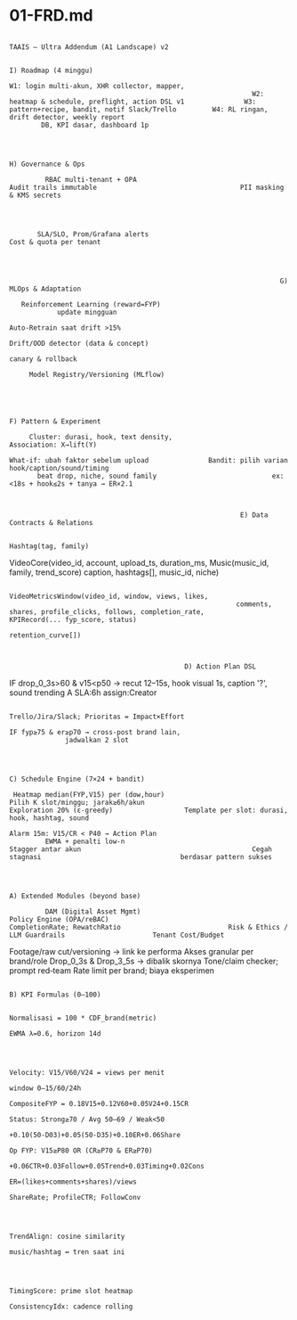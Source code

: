 <!-- generated: 2025-09-28 08:42:01 UTC -->

# 01-FRD.md

                                                                                                                           TAAIS — Ultra Addendum (A1 Landscape) v2

                                                                                                         I) Roadmap (4 minggu)

    W1: login multi‑akun, XHR collector, mapper,
                                                                 W2: heatmap & schedule, preflight, action DSL v1               W3: pattern+recipe, bandit, notif Slack/Trello         W4: RL ringan, drift detector, weekly report
            DB, KPI dasar, dashboard 1p



                                                                         H) Governance & Ops

             RBAC multi‑tenant + OPA                                           Audit trails immutable                                    PII masking & KMS secrets




           SLA/SLO, Prom/Grafana alerts                                       Cost & quota per tenant




                                                                        G) MLOps & Adaptation

       Reinforcement Learning (reward=FYP)
                update mingguan
                                                                           Auto‑Retrain saat drift >15%
                                                                                                                                    Drift/OOD detector (data & concept)
                                                                                canary & rollback

         Model Registry/Versioning (MLflow)




                                                                                                            F) Pattern & Experiment

         Cluster: durasi, hook, text density,                                  Association: X→lift(Y)
                                                                                                                                    What‑if: ubah faktor sebelum upload               Bandit: pilih varian hook/caption/sound/timing
           beat drop, niche, sound family                             ex: <18s + hook≤2s + tanya → ER×2.1



                                                              E) Data Contracts & Relations

                                                                                Hashtag(tag, family)




VideoCore(video_id, account, upload_ts, duration_ms,
                                                                        Music(music_id, family, trend_score)
       caption, hashtags[], music_id, niche)



                                                                VideoMetricsWindow(video_id, window, views, likes,
                                                             comments, shares, profile_clicks, follows, completion_rate,               KPIRecord(... fyp_score, status)
                                                                               retention_curve[])



                                                D) Action Plan DSL

   IF drop_0_3s>60 & v15<p50 → recut 12–15s,
    hook visual 1s, caption '?', sound trending A
               SLA:6h assign:Creator

                                                                     Trello/Jira/Slack; Prioritas = Impact×Effort

    IF fyp≥75 & er≥p70 → cross‑post brand lain,
                  jadwalkan 2 slot



                                                                                                                            C) Schedule Engine (7×24 + bandit)

     Heatmap median(FYP,V15) per (dow,hour)                              Pilih K slot/minggu; jarak≥6h/akun                              Exploration 20% (ε‑greedy)                  Template per slot: durasi, hook, hashtag, sound
                                                                                                                                                                                                                                        Alarm 15m: V15/CR < P40 → Action Plan
             EWMA + penalti low-n                                                 Stagger antar akun                                           Cegah stagnasi                                   berdasar pattern sukses



                                                                                                                           A) Extended Modules (beyond base)

             DAM (Digital Asset Mgmt)                                       Policy Engine (OPA/reBAC)                                  CompletionRate; RewatchRatio                           Risk & Ethics / LLM Guardrails                      Tenant Cost/Budget
   Footage/raw cut/versioning → link ke performa                           Akses granular per brand/role                          Drop_0_3s & Drop_3_5s → dibalik skornya                 Tone/claim checker; prompt red‑team           Rate limit per brand; biaya eksperimen



                                                                                                                                                                                             B) KPI Formulas (0–100)

                                                                                                                                  Normalisasi = 100 * CDF_brand(metric)
                                                                                                                                       EWMA λ=0.6, horizon 14d



                                                                                                                                  Velocity: V15/V60/V24 = views per menit
                                                                                                                                             window 0–15/60/24h
                                                                                                                                                                                  CompositeFYP = 0.18V15+0.12V60+0.05V24+0.15CR
                                                                                                                                                                                                                                       Status: Strong≥70 / Avg 50–69 / Weak<50
                                                                                                                                                                                    +0.10(50-D03)+0.05(50-D35)+0.10ER+0.06Share
                                                                                                                                                                                                                                       Op FYP: V15≥P80 OR (CR≥P70 & ER≥P70)
                                                                                                                                                                                 +0.06CTR+0.03Follow+0.05Trend+0.03Timing+0.02Cons
                                                                                                                                    ER=(likes+comments+shares)/views
                                                                                                                                     ShareRate; ProfileCTR; FollowConv



                                                                                                                                       TrendAlign: cosine similarity
                                                                                                                                       music/hashtag ↔ tren saat ini



                                                                                                                                      TimingScore: prime slot heatmap
                                                                                                                                       ConsistencyIdx: cadence rolling

